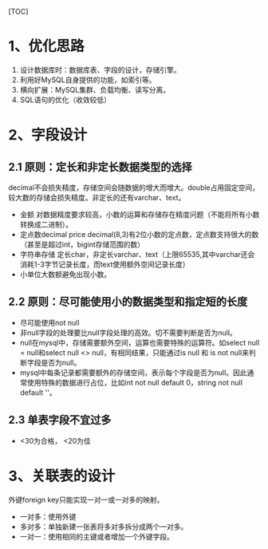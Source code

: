 [TOC]

# 1、优化思路
 1. 设计数据库时：数据库表、字段的设计，存储引擎。
 2. 利用好MySQL自身提供的功能，如索引等。
 3. 横向扩展：MySQL集群、负载均衡、读写分离。
 4. SQL语句的优化（收效较低）

# 2、字段设计
## 2.1 原则：定长和非定长数据类型的选择
decimal不会损失精度，存储空间会随数据的增大而增大。double占用固定空间，较大数的存储会损失精度。非定长的还有varchar、text。
 - 金额
对数据精度要求较高，小数的运算和存储存在精度问题（不能将所有小数转换成二进制）。
 - 定点数decimal
price decimal(8,3)有2位小数的定点数，定点数支持很大的数（甚至是超过int，bigint存储范围的数）
 - 字符串存储
定长char，非定长varchar、text（上限65535,其中varchar还会消耗1-3字节记录长度，而text使用额外空间记录长度）
 - 小单位大数额避免出现小数。

## 2.2 原则：尽可能使用小的数据类型和指定短的长度
 - 尽可能使用not null
  - 非null字段的处理要比null字段处理的高效。切不需要判断是否为null。
  - null在mysql中，存储需要额外空间，运算也需要特殊的运算符。如select null = null和select null <> null，有相同结果，只能通过is null 和 is not null来判断字段是否为null。
  - mysql中每条记录都需要额外的存储空间，表示每个字段是否为null。因此通常使用特殊的数据进行占位，比如int not null default 0，string not null default ''。

## 2.3 单表字段不宜过多
 - <30为合格， <20为佳

# 3、关联表的设计
外键foreign key只能实现一对一或一对多的映射。
 - 一对多：使用外键
 - 多对多：单独新建一张表将多对多拆分成两个一对多。
 - 一对一：使用相同的主键或者增加一个外键字段。



